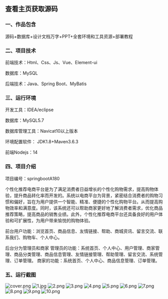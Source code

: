  
## 查看主页获取源码


### 一、作品包含

源码+数据库+设计文档万字+PPT+全套环境和工具资源+部署教程

### 二、项目技术

前端技术：Html、Css、Js、Vue、Element-ui

数据库：MySQL

后端技术：Java、Spring Boot、MyBatis

  

### 三、运行环境

开发工具：IDEA/eclipse

数据库：MySQL5.7

数据库管理工具：Navicat10以上版本

环境配置软件： JDK1.8+Maven3.6.3

前端Nodejs：14


### 四、项目介绍
项目编号：springbootA180

个性化推荐电商平台是为了满足消费者日益增长的个性化购物需求，提高购物体验，提升商品转化率而开发的。系统以电商平台为背景，紧密结合消费者的购物习惯和偏好，旨在为用户提供一个智能、精准、便捷的个性化购物平台。从而提高购物效率和满意度。同时，该系统还可以帮助商家更好地了解消费者需求，优化商品推荐策略，提高商品的销售业绩。此外，个性化推荐电商平台还具备良好的用户体验和可扩展性，为用户带来愉悦的购物体验。

前台用户功能：浏览首页、商品信息、友情链接、帮助、商城资讯、留言交流、联系我们、购物车、个人中心。

后台分为管理员和商家
管理员的功能：系统首页、个人中心、用户管理、商家管理、商品分类管理、商品信息管理、友情链接管理、帮助管理、留言交流、系统管理、订单管理。
商家的功能：系统首页、个人中心、商品信息管理、订单管理。

### 五、运行截图

![cover.png](./cover.png)
![1.jpg](./1.jpg)
![2.png](./2.png)
![3.png](./3.png)
![4.png](./4.png)
![5.png](./5.png)
![6.png](./6.png)
![7.png](./7.png)
![8.png](./8.png)
![9.png](./9.png)
![10.png](./10.png)




  
